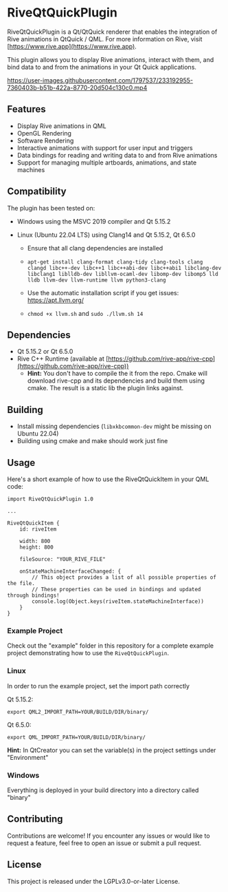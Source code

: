 # RiveQtQuickPlugin

RiveQtQuickPlugin is a Qt/QtQuick renderer that enables the integration of Rive animations in QtQuick / QML. 
For more information on Rive, visit [https://www.rive.app](https://www.rive.app).

This plugin allows you to display Rive animations, interact with them, and bind data to and from the animations in your Qt Quick applications.

https://user-images.githubusercontent.com/1797537/233192955-7360403b-b51b-422a-8770-20d504c130c0.mp4


## Features

- Display Rive animations in QML
- OpenGL Rendering
- Software Rendering
- Interactive animations with support for user input and triggers
- Data bindings for reading and writing data to and from Rive animations
- Support for managing multiple artboards, animations, and state machines

## Compatibility
The plugin has been tested on:

- Windows using the MSVC 2019 compiler and Qt 5.15.2

- Linux (Ubuntu 22.04 LTS) using Clang14 and Qt 5.15.2, Qt 6.5.0

  - Ensure that all clang dependencies are installed 

  - `apt-get install clang-format clang-tidy clang-tools clang clangd libc++-dev libc++1 libc++abi-dev libc++abi1 libclang-dev libclang1 liblldb-dev libllvm-ocaml-dev libomp-dev libomp5 lld lldb llvm-dev llvm-runtime llvm python3-clang`

  - Use the automatic installation script if you get issues: https://apt.llvm.org/ 
  - `chmod +x llvm.sh` and `sudo ./llvm.sh 14`

## Dependencies

- Qt 5.15.2 or Qt 6.5.0
- Rive C++ Runtime (available at [https://github.com/rive-app/rive-cpp](https://github.com/rive-app/rive-cpp))
  * **Hint:** You don't have to compile the it from the repo. Cmake will download rive-cpp and its dependencies and build them using cmake. The result is a static lib the plugin links against.

## Building

- Install missing dependencies (`libxkbcommon-dev` might be missing on Ubuntu 22.04)
- Building using cmake and make should work just fine

## Usage

Here's a short example of how to use the RiveQtQuickItem in your QML code:

```
import RiveQtQuickPlugin 1.0

...

RiveQtQuickItem {
    id: riveItem

    width: 800
    height: 800

    fileSource: "YOUR_RIVE_FILE"

    onStateMachineInterfaceChanged: {
        // This object provides a list of all possible properties of the file.
        // These properties can be used in bindings and updated through bindings!
        console.log(Object.keys(riveItem.stateMachineInterface))
    }
}

```

### Example Project

Check out the "example" folder in this repository for a complete example project demonstrating how to use the `RiveQtQuickPlugin`.

### Linux

In order to run the example project, set the import path correctly

Qt 5.15.2:

`export QML2_IMPORT_PATH=YOUR/BUILD/DIR/binary/`

Qt 6.5.0:

`export QML_IMPORT_PATH=YOUR/BUILD/DIR/binary/`

**Hint:** In QtCreator you can set the variable(s) in the project settings under "Environment"

### Windows

Everything is deployed in your build directory into a directory called "binary"

## Contributing

Contributions are welcome! If you encounter any issues or would like to request a feature, feel free to open an issue or submit a pull request.

## License

This project is released under the LGPLv3.0-or-later License.
